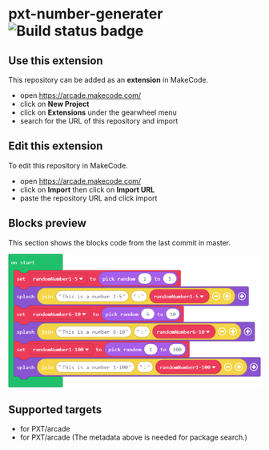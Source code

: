 # pxt-number-generater ![Build status badge](https://github.com/hensun111/pxt-number-generater/workflows/MakeCode/badge.svg)



## Use this extension

This repository can be added as an **extension** in MakeCode.

* open https://arcade.makecode.com/
* click on **New Project**
* click on **Extensions** under the gearwheel menu
* search for the URL of this repository and import

## Edit this extension

To edit this repository in MakeCode.

* open https://arcade.makecode.com/
* click on **Import** then click on **Import URL**
* paste the repository URL and click import

## Blocks preview

This section shows the blocks code from the last commit in master.

![A rendered view of the blocks](https://github.com/hensun111/pxt-number-generater/raw/master/.makecode/blocks.png)

## Supported targets

* for PXT/arcade
* for PXT/arcade
(The metadata above is needed for package search.)

